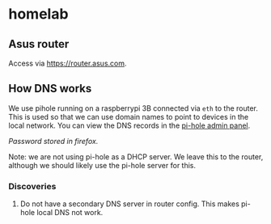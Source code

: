 # homelab

## Asus router
Access via https://router.asus.com.

## How DNS works
We use pihole running on a raspberrypi 3B connected via `eth` to the router. This is used so that we can use domain names to point to devices in the local network. You can view the DNS records in the [pi-hole admin panel](http://pi.hole/admin).

_Password stored in firefox._

Note: we are not using pi-hole as a DHCP server. We leave this to the router, although we should likely use the pi-hole server for this.

### Discoveries
1. Do not have a secondary DNS server in router config. This makes pi-hole local DNS not work.

